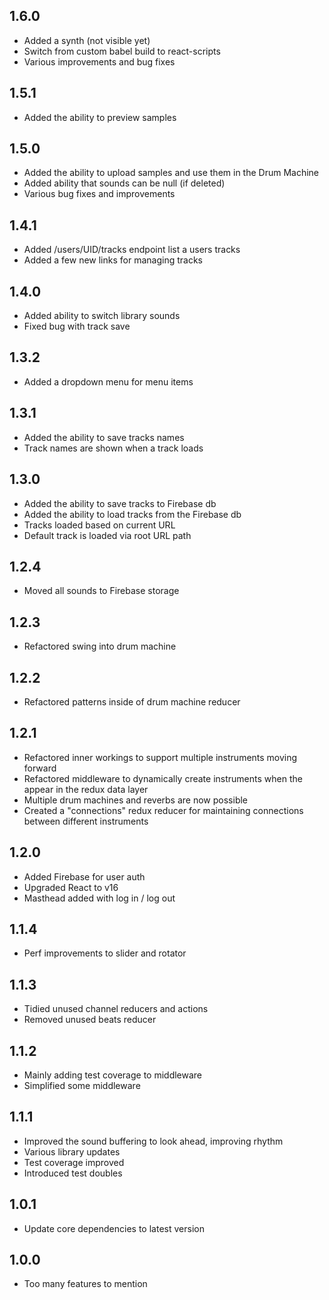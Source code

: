 ## 1.6.0

- Added a synth (not visible yet)
- Switch from custom babel build to react-scripts
- Various improvements and bug fixes

## 1.5.1

- Added the ability to preview samples

## 1.5.0

- Added the ability to upload samples and use them in the Drum Machine
- Added ability that sounds can be null (if deleted)
- Various bug fixes and improvements

## 1.4.1

- Added /users/UID/tracks endpoint list a users tracks
- Added a few new links for managing tracks

## 1.4.0

- Added ability to switch library sounds
- Fixed bug with track save

## 1.3.2

- Added a dropdown menu for menu items

## 1.3.1

- Added the ability to save tracks names
- Track names are shown when a track loads

## 1.3.0

- Added the ability to save tracks to Firebase db
- Added the ability to load tracks from the Firebase db
- Tracks loaded based on current URL
- Default track is loaded via root URL path

## 1.2.4

- Moved all sounds to Firebase storage

## 1.2.3

- Refactored swing into drum machine

## 1.2.2

- Refactored patterns inside of drum machine reducer

## 1.2.1

- Refactored inner workings to support multiple instruments moving forward
- Refactored middleware to dynamically create instruments when the appear in the redux data layer
- Multiple drum machines and reverbs are now possible
- Created a "connections" redux reducer for maintaining connections between different instruments

## 1.2.0

- Added Firebase for user auth
- Upgraded React to v16
- Masthead added with log in / log out

## 1.1.4

- Perf improvements to slider and rotator

## 1.1.3

- Tidied unused channel reducers and actions
- Removed unused beats reducer

## 1.1.2

- Mainly adding test coverage to middleware
- Simplified some middleware

## 1.1.1

- Improved the sound buffering to look ahead, improving rhythm
- Various library updates
- Test coverage improved
- Introduced test doubles

## 1.0.1

- Update core dependencies to latest version

## 1.0.0

- Too many features to mention